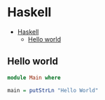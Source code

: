 # Haskell

<!--ts-->
* [Haskell](hasekll.md#haskell)
   * [Hello world](hasekll.md#hello-world)

<!-- Added by: runner, at: Wed Jul 14 11:50:05 UTC 2021 -->

<!--te-->

## Hello world
```haskell
module Main where

main = putStrLn "Hello World"
```
